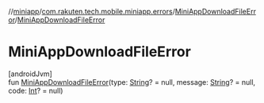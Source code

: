 //[miniapp](../../../index.md)/[com.rakuten.tech.mobile.miniapp.errors](../index.md)/[MiniAppDownloadFileError](index.md)/[MiniAppDownloadFileError](-mini-app-download-file-error.md)

# MiniAppDownloadFileError

[androidJvm]\
fun [MiniAppDownloadFileError](-mini-app-download-file-error.md)(type: [String](https://kotlinlang.org/api/latest/jvm/stdlib/kotlin/-string/index.html)? = null, message: [String](https://kotlinlang.org/api/latest/jvm/stdlib/kotlin/-string/index.html)? = null, code: [Int](https://kotlinlang.org/api/latest/jvm/stdlib/kotlin/-int/index.html)? = null)
